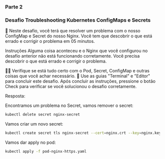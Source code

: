 ### Parte 2 

### Desafio Troubleshooting Kubernetes ConfigMaps e Secrets

🔬 Neste desafio, você terá que resolver um problema com o nosso ConfigMap e Secret do nosso Nginx. Você tem que descobrir o que está errado e corrigir o problema em 05 minutos.

Instruções
Alguma coisa aconteceu e o Nginx que você configurou no desafio anterior não está funcionando corretamente. Você precisa descobrir o que está errado e corrigir o problema.

🕵️‍♀️ Verifique se está tudo certo com o Pod, Secret, ConfigMap e outras coisas que você achar necessário.
🚀 Use as guias "Terminal" e "Editor" para concluir este desafio. Após concluir as instruções, pressione o botão Check para verificar se você solucionou o desafio corretamente.

Resposta:

Encontramos um problema no Secret, vamos remover o secret:

```bash
kubectl delete secret nginx-secret
```

Vamos criar um novo secret:

```bash
kubectl create secret tls nginx-secret --cert=nginx.crt --key=nginx.key
```
Vamos dar apply no pod:

```bash
kubectl apply -f pod-nginx-https.yaml
```
